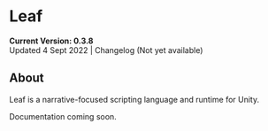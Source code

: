 # Leaf

**Current Version: 0.3.8**  
Updated 4 Sept 2022 | Changelog (Not yet available)

## About
Leaf is a narrative-focused scripting language and runtime for Unity.

Documentation coming soon.